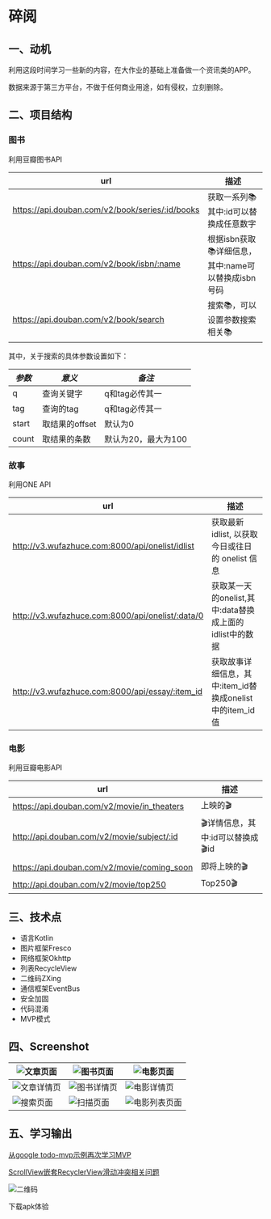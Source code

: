 # 碎阅

## 一、动机

利用这段时间学习一些新的内容，在大作业的基础上准备做一个资讯类的APP。

数据来源于第三方平台，不做于任何商业用途，如有侵权，立刻删除。

## 二、项目结构

### 图书

利用豆瓣图书API

| url                                      | 描述                                |
| ---------------------------------------- | --------------------------------- |
| https://api.douban.com/v2/book/series/:id/books | 获取一系列📚 其中:id可以替换成任意数字            |
| https://api.douban.com/v2/book/isbn/:name | 根据isbn获取📚详细信息，其中:name可以替换成isbn号码 |
| https://api.douban.com/v2/book/search    | 搜索📚，可以设置参数搜索相关📚                 |

其中，关于搜索的具体参数设置如下：

| *参数*  | *意义*       | *备注*         |
| ----- | ---------- | ------------ |
| q     | 查询关键字      | q和tag必传其一    |
| tag   | 查询的tag     | q和tag必传其一    |
| start | 取结果的offset | 默认为0         |
| count | 取结果的条数     | 默认为20，最大为100 |

### 故事

利用ONE API

| url                                      | 描述                                      |
| ---------------------------------------- | --------------------------------------- |
| http://v3.wufazhuce.com:8000/api/onelist/idlist | 获取最新 idlist, 以获取今日或往日的 onelist 信息       |
| http://v3.wufazhuce.com:8000/api/onelist/:data/0 | 获取某一天的onelist,其中:data替换成上面的idlist中的数据   |
| http://v3.wufazhuce.com:8000/api/essay/:item_id | 获取故事详细信息，其中:item_id替换成onelist中的item_id值 |

### 电影

利用豆瓣电影API

| url                                      | 描述                    |
| ---------------------------------------- | --------------------- |
| https://api.douban.com/v2/movie/in_theaters | 上映的🎬                 |
| http://api.douban.com/v2/movie/subject/:id | 🎬详情信息，其中:id可以替换成🎬id |
| https://api.douban.com/v2/movie/coming_soon | 即将上映的🎬               |
| http://api.douban.com/v2/movie/top250    | Top250🎬              |

## 三、技术点

- 语言Kotlin
- 图片框架Fresco
- 网络框架Okhttp
- 列表RecycleView
- 二维码ZXing
- 通信框架EventBus
- 安全加固
- 代码混淆
- MVP模式

## 四、Screenshot

| ![文章页面](https://github.com/LRH1993/SuiYue/blob/master/screenshot/%E6%96%87%E7%AB%A0%E9%A1%B5%E9%9D%A2.jpeg) | ![图书页面](https://github.com/LRH1993/SuiYue/blob/master/screenshot/%E5%9B%BE%E4%B9%A6%E9%A1%B5%E9%9D%A2.jpeg) | ![电影页面](https://github.com/LRH1993/SuiYue/blob/master/screenshot/%E7%94%B5%E5%BD%B1%E9%A1%B5%E9%9D%A2.jpeg) |
| ---------------------------------------- | ---------------------------------------- | ---------------------------------------- |
| ![文章详情页](https://github.com/LRH1993/SuiYue/blob/master/screenshot/%E6%96%87%E7%AB%A0%E8%AF%A6%E6%83%85%E9%A1%B5%E9%9D%A2.jpeg) | ![图书详情页](https://github.com/LRH1993/SuiYue/blob/master/screenshot/%E5%9B%BE%E4%B9%A6%E8%AF%A6%E6%83%85%E9%A1%B5%E9%9D%A2.jpeg) | ![电影详情页](https://github.com/LRH1993/SuiYue/blob/master/screenshot/%E7%94%B5%E5%BD%B1%E8%AF%A6%E6%83%85%E9%A1%B5%E9%9D%A2.jpeg) |
| ![搜索页面](https://github.com/LRH1993/SuiYue/blob/master/screenshot/%E6%90%9C%E7%B4%A2%E9%A1%B5%E9%9D%A2.jpeg) | ![扫描页面](https://github.com/LRH1993/SuiYue/blob/master/screenshot/%E6%89%AB%E6%8F%8F%E9%A1%B5%E9%9D%A2.jpeg) | ![电影列表页面](https://github.com/LRH1993/SuiYue/blob/master/screenshot/%E7%94%B5%E5%BD%B1%E5%88%97%E8%A1%A8%E9%A1%B5%E9%9D%A2.jpeg) |

## 五、学习输出

[从google todo-mvp示例再次学习MVP](https://juejin.im/post/5a9654f86fb9a0634a39450e)

[ScrollView嵌套RecyclerView滑动冲突相关问题](https://juejin.im/post/5aa8c2f1f265da237c689946)

![二维码]()

下载apk体验







